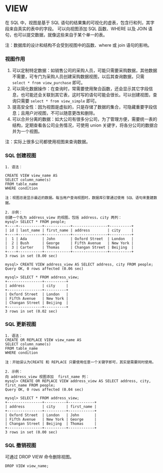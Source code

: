 VIEW
===

在 SQL 中，视图是基于 SQL 语句的结果集的可视化的虚表，包含行和列，其字段来自真实的表中的字段。
可以向视图添加 SQL 函数、WHERE 以及 JOIN 语句，也可以提交数据，就像这些来自于某个单一的表。

注：数据库的设计和结构不会受到视图中的函数、where 或 join 语句的影响。

### 视图作用

1. 可以定制特定数据：如销售公司的采购人员，可能只需要采购数据，其他数据不需要，可专门为采购人员创建采购数据视图，以后其查询数据，只需 `select * from view_purchase` 即可。
2. 可以简化数据操作：在查询时，常需要使用聚合函数，还会显示其它字段信息，也可能还会关联到其它表，这时写的语句可能会很长。可以创建视图，查询只需要 `select * from view_simple` 即可。
3. 提高安全性：因为视图是虚拟的，只是存储了数据的集合，可隐藏重要字段信息；且用户对视图，不可以随意更改和删除。
4. 可以合并分离的数据：如大公司有很多分公司，为了管理方便，需要统一表的结构，定期查看各公司业务情况，可使用 union 关键字，将各分公司的数据合并为一个视图。

注：实际上很多公司都使用视图来查询数据。

### SQL 创建视图
```
1. 语法：

CREATE VIEW view_name AS
SELECT column_name(s)
FROM table_name
WHERE condition

注：视图总是显示最近的数据。每当用户查询视图时，数据库引擎通过使用 SQL 语句来重建数据。

2. 示例：
创建一个名为 address_view 的视图，包括 address，city 两列：
mysql> SELECT * FROM people;
+----+-----------+------------+----------------+----------+
| id | last_name | first_name | address        | city     |
+----+-----------+------------+----------------+----------+
|  1 | Ada       | John       | Oxford Street  | London   |
|  2 | Bush      | George     | Fifth Avenue   | New York |
|  3 | Carter    | Thomas     | Changan Street | Beijing  |
+----+-----------+------------+----------------+----------+
3 rows in set (0.00 sec)

mysql> CREATE VIEW address_view AS SELECT address, city FROM people;
Query OK, 0 rows affected (0.06 sec)

mysql> SELECT * FROM address_view;
+----------------+----------+
| address        | city     |
+----------------+----------+
| Oxford Street  | London   |
| Fifth Avenue   | New York |
| Changan Street | Beijing  |
+----------------+----------+
3 rows in set (0.02 sec)
```

### SQL 更新视图
```
1. 语法：
CREATE OR REPLACE VIEW view_name AS
SELECT column_name(s)
FROM table_name
WHERE condition

注：开始误认为CREATE 和 REPLACE 只要使用任意一个关键字即可，其实是需要同时使用。

2. 示例：
向 address_view 视图添加  first_name 列：
mysql> CREATE OR REPLACE VIEW address_view AS SELECT address, city, first_name FROM people;
Query OK, 0 rows affected (0.04 sec)

mysql> SELECT * FROM address_view;
+----------------+----------+------------+
| address        | city     | first_name |
+----------------+----------+------------+
| Oxford Street  | London   | John       |
| Fifth Avenue   | New York | George     |
| Changan Street | Beijing  | Thomas     |
+----------------+----------+------------+
3 rows in set (0.00 sec)
```

### SQL 撤销视图
可通过 DROP VIEW 命令删除视图。
```
DROP VIEW view_name;
```

